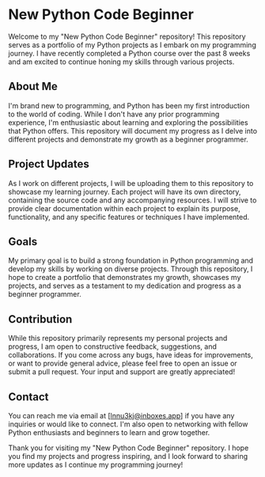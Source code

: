 # New Python Code Beginner

Welcome to my "New Python Code Beginner" repository! This repository serves as a portfolio of my Python projects as I embark on my programming journey. I have recently completed a Python course over the past 8 weeks and am excited to continue honing my skills through various projects.

## About Me

I'm brand new to programming, and Python has been my first introduction to the world of coding. While I don't have any prior programming experience, I'm enthusiastic about learning and exploring the possibilities that Python offers. This repository will document my progress as I delve into different projects and demonstrate my growth as a beginner programmer.

## Project Updates

As I work on different projects, I will be uploading them to this repository to showcase my learning journey. Each project will have its own directory, containing the source code and any accompanying resources. I will strive to provide clear documentation within each project to explain its purpose, functionality, and any specific features or techniques I have implemented.

## Goals

My primary goal is to build a strong foundation in Python programming and develop my skills by working on diverse projects. Through this repository, I hope to create a portfolio that demonstrates my growth, showcases my projects, and serves as a testament to my dedication and progress as a beginner programmer.

## Contribution

While this repository primarily represents my personal projects and progress, I am open to constructive feedback, suggestions, and collaborations. If you come across any bugs, have ideas for improvements, or want to provide general advice, please feel free to open an issue or submit a pull request. Your input and support are greatly appreciated!

## Contact

You can reach me via email at [lnnu3kj@inboxes.app] if you have any inquiries or would like to connect. I'm also open to networking with fellow Python enthusiasts and beginners to learn and grow together.

Thank you for visiting my "New Python Code Beginner" repository. I hope you find my projects and progress inspiring, and I look forward to sharing more updates as I continue my programming journey!
